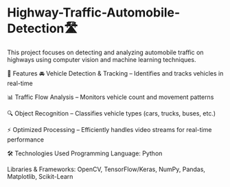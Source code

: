 # Highway-Traffic-Automobile-Detection🛣️
This project focuses on detecting and analyzing automobile traffic on highways using computer vision and machine learning techniques.

📌 Features
🚘 Vehicle Detection & Tracking – Identifies and tracks vehicles in real-time

📊 Traffic Flow Analysis – Monitors vehicle count and movement patterns

🔍 Object Recognition – Classifies vehicle types (cars, trucks, buses, etc.)

⚡ Optimized Processing – Efficiently handles video streams for real-time performance

🛠️ Technologies Used
Programming Language: Python

Libraries & Frameworks: OpenCV, TensorFlow/Keras, NumPy, Pandas, Matplotlib, Scikit-Learn
